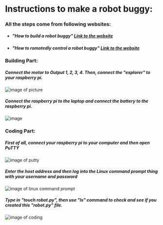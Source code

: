 # Instructions to make a robot buggy:
### All the steps come from following websites:
  * ##### "How to build a robot buggy" [Link to the website](https://projects.raspberrypi.org/en/projects/build-a-buggy)
  * ##### "How to romotedly control a robot buggy" [Link to the website](https://projects.raspberrypi.org/en/projects/remote-control-buggy)
### Building Part:
##### Connect the motor to Output 1, 2, 3, 4. Then, connect the "explorer" to your raspberry pi.
![image of picture](https://lh3.googleusercontent.com/rdaFC5JqAKaSUCHc-V7at_5feJ1wcBvz_GkgGt3TnmgIcZ6KLJS0tWReC9lHJpw_0jFT040hq7ZQgXInnojbQk5qaXzqukGAdyiBp076_WR41EoiHWSSNix3K6HJGvCqJ4JvseYIoFsaiqg62uy2gZdyi4DPFunD5oPpCeBitDCuG2cELC-obuIwVMcmChyviI6MLCnVW46dTfpWcCZSVAlteTOuo3Oc_BkaxNphn9AznirWwS91D7de5LthT3Pe4sBFbxB25zyu6l8acrCI2xob-zkiKIxsYvuVcvggA87IkyTT9oEHnkg5doTaVoWSiGnWMbrkAzThOuqGQGRWSEHMgEXEbxTQHJvv3CNMFIYmLFRFr0_tW4vBk29If8rx_gDAJiYihE2n0WZ86PoMCWxjWjubC7Tr7iMbxUy-icIftA1hYYwxCO2nV4kd3xevJm7Ebqes_U-f5Jo3goH3sMge843l3tUHejZTjF4BoClpGG7RwmRnX83LcZLDL7jc5HhZlsdj-8_AwRYi77yAsHDzE8cbz5QZLKBFpdpmia87nwe5_SrEFAlsXjO1z68j4y08wxSMO9UQoxmQANvN439xDpLv2sB4rFlnmQT19PZRGKbucXEoKX2JYMZ5ACPbcg1iXHpwy_h_txmyMvzGIDlWGY_PCzxk5DBgSpu8M0IInPlKdhnR-evO79lV3w=w651-h867-no?authuser=0)
##### Connect the raspberry pi to the laptop and connect the battery to the raspberry pi.
![image](https://lh3.googleusercontent.com/fife/ABSRlIqX2EAqqmsFCTAmImPb6a8v3-BctMuSzR2B-VQoX6Fkr2-HSCpRJlXax1ChNqbMrlnY37LsizJllSFsohn-L508yU_EzALwlPdvify_EvBqlRusQ5_-F4m56AJrt11NQQmhzIRif1xPJIOnAA8jXjzSK0UKvM2HgaKqLY7eNsM3yW6F-cGXkfSMSjoGdvcdj36cbeRHJ0TAU6l1EDIHlGGrekYa4F56n0ehKqo-rPf89L4LGPsT_LTDq5YnuxtsIi_NJM12ZoDhpvUMh8lDRdUA3lFdVQADCLtt2_MCZRaI9ECSPoAJVUyFSmVidMZfEbV7zOw-TugwWD3nfG8KSxDZ2wZXSZpKzhKsPvXITYP_3kFsrqZ2EYjmchhpvg1ies05cdX4LISTyuycpdW6AfUo7qWhaFBsl82g1gDNMeVIUEoD9NCdkwzeVFk5uUAWd4wRdHxJ68_BLRIMoLn1awMT3uUklTKcKyzAHVKJVEjFR__Oc1mzYCBt78uB1pZNFuj5h_7f2N6pYtwDxOpJoCAoeGQIQwKlUJDnHo3qHPXIEejdFVxHUVyFPRkh1qypYrikPsW_d3aPhEewkWD6LImT3_unxsGTyIY3vg_lHP-RmMz3ZNDbyvmK6yAZKvev1WGR3bW-JBnLhouSjEHGjTdmu6zcPrUJR_HPvcWFa3lAzixkaQwwjcPGoaDNgHWIHKufsd4e77pfiN8nOfM9WLXxuRP8q2Mky9PwMw=s1157-w1157-h867-no?authuser=0)

### Coding Part:
##### First of all, connect your raspberry pi to your computer and then open PuTTY 
![image of putty](https://images.ctfassets.net/0lvk5dbamxpi/3128zvPEmpHTiBw8mDQj5w/fcc8610ddf64e53cbef743190984afe8/PuTTY_Windows_configuration_and_connection_screen_with_profile_save_option)
##### Enter the host address and then log into the Linux command prompt thing with your username and password
![image of linux command prompt](https://tutorials-raspberrypi.de/wp-content/uploads/2014/03/putty2.png)
##### Type in "touch robot.py", then use "ls" command to check and see if you created this "robot.py" file.
![image of coding]()
